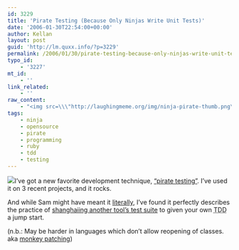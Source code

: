 ```yaml
---
id: 3229
title: 'Pirate Testing (Because Only Ninjas Write Unit Tests)'
date: '2006-01-30T22:54:00+00:00'
author: Kellan
layout: post
guid: 'http://lm.quxx.info/?p=3229'
permalink: /2006/01/30/pirate-testing-because-only-ninjas-write-unit-tests/
typo_id:
    - '3227'
mt_id:
    - ''
link_related:
    - ''
raw_content:
    - "<img src=\\\"http://laughingmeme.org/img/ninja-pirate-thumb.png\\\" align=\\\"right\\\" style=\\\"padding: 0 10px;\\\" />\r\nI\\'ve got a new favorite development technique, [\\\"pirate testing\\\"](http://intertwingly.net/blog/2005/10/30/Testing-FeedTools-Dynamically/).  I\\'ve used it on 3 recent projects, and it rocks.  \r\n\r\nAnd while Sam might have meant it [literally](http://www.intertwingly.net/blog/2004/10/08/Unbundling-Pirate-Tests), I\\'ve found it perfectly describes the practice of [shanghaiing another tool\\'s test suite](http://intertwingly.net/blog/2005/10/30/Testing-FeedTools-Dynamically/) to given your own <acronym title=\\\"test driven development\\\">TDD</acronym> a jump start.  \r\n\r\n(n.b.: May be harder in languages which don\\'t allow reopening of classes. aka [monkey patching](http://www.chadfowler.com/index.cgi/Computing/Programming/Ruby/TheVirtuesOfMonkeyPatching.rdoc,v))\r\n<br style=\\\"clear: both;\\\" />"
tags:
    - ninja
    - opensource
    - pirate
    - programming
    - ruby
    - tdd
    - testing
---
```


![](http://laughingmeme.org/img/ninja-pirate-thumb.png)I’ve got a new favorite development technique, [“pirate testing”](http://intertwingly.net/blog/2005/10/30/Testing-FeedTools-Dynamically/). I’ve used it on 3 recent projects, and it rocks.

And while Sam might have meant it [literally](http://www.intertwingly.net/blog/2004/10/08/Unbundling-Pirate-Tests), I’ve found it perfectly describes the practice of [shanghaiing another tool’s test suite](http://intertwingly.net/blog/2005/10/30/Testing-FeedTools-Dynamically/) to given your own <acronym title="test driven development">TDD</acronym> a jump start.

(n.b.: May be harder in languages which don’t allow reopening of classes. aka [monkey patching](http://www.chadfowler.com/index.cgi/Computing/Programming/Ruby/TheVirtuesOfMonkeyPatching.rdoc,v))